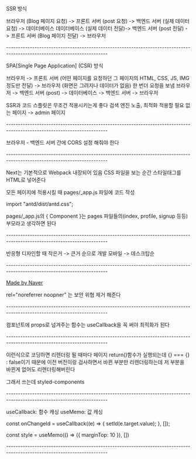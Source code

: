 SSR 방식

브라우저 (Blog 페이지 요청) -> 프론트 서버 (post 요청) -> 백엔드 서버 (실제 데이터 요청) -> 데이터베이스
데이터베이스 (실제 데이터 전달)-> 백엔드 서버 (post 전달) -> 프론트 서버 (Blog 페이지 전달) -> 브라우저

_-------------------------------------------------------------------------------------------------------------------------_

SPA[Single Page Application] (CSR) 방식

브라우저 -> 프론트 서버 (어떤 페이지를 요청하던 그 페이지의 HTML, CSS, JS, IMG정도만 전달) -> 브라우저 (화면은 그려지나 데이터가 없음)
한 번더 요청을 보냄 브라우저 -> 백엔드 서버 (post) -> 데이터베이스 -> 백엔드 서버 -> 브라우저

SSR과 코드 스플릿은 무조건 적용시키는게 좋다
검색 엔진 노출, 최적화
적용할 필요 없는 페이지 -> admin 페이지

_-------------------------------------------------------------------------------------------------------------------------_

브라우저 - 백엔드 서버 간에 CORS 설정 해줘야 한다

_-------------------------------------------------------------------------------------------------------------------------_

Next는 기본적으로 Webpack 내장되어 있음
CSS 파일을 보는 순간 스타일태그를 HTML로 넣어준다

모든 페이지에 적용시킬 때 pages/\_app.js 파일에 코드 작성

import "antd/dist/antd.css";

pages/\_app.js의 { Component }는 pages 파일들의(index, profile, signup 등등) 부모라고 생각하면 된다

_-------------------------------------------------------------------------------------------------------------------------_

반응형 디자인할 때 작은거 -> 큰거 순으로 개발
모바일 -> 데스크탑순

_-------------------------------------------------------------------------------------------------------------------------_

<a href="https://www.naver.com" target="_blank" rel="noreferrer noopner">
  Made by Naver
</a>

rel="noreferrer noopner" 는 보안 위협 제거 해준다

_-------------------------------------------------------------------------------------------------------------------------_

컴포넌트에 props로 넘겨주는 함수는 useCallback을 꼭 써야 최적화가 된다

_-------------------------------------------------------------------------------------------------------------------------_

<div style={{ marginTop: "10px" }}>
이런식으로 코딩하면 리렌더링 될 때마다 페이지 return()함수가 실행되는데 
{} === {} : false이기 때문에 이전 버전이랑 검사하면서 바뀐 부분만 리렌더링하는데 저 부분을 바뀐게 없어도 리렌더링해버린다

그래서 쓰는데 styled-components

_-------------------------------------------------------------------------------------------------------------------------_

useCallback: 함수 캐싱
useMemo: 값 캐싱

const onChangeId = useCallback((e) => {
setId(e.target.value);
}, []);

const style = useMemo(() => ({
marginTop: 10
}), [])

_-------------------------------------------------------------------------------------------------------------------------_
